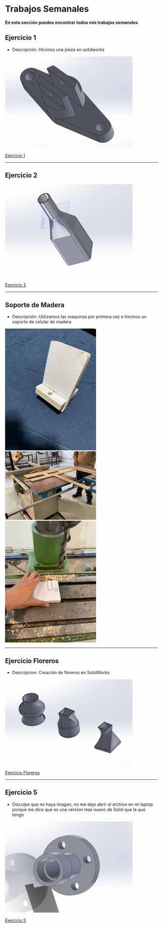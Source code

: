 # **Trabajos Semanales**

**En esta sección puedes encontrar todos mis trabajos semanales**


## **Ejercicio 1**

- Descripción: Hicimos una pieza en solidworks

<img src = "./recursos/imgs/proyecto_sem1_1.png" alt="proyectosem1" width="420">

[Ejercicio 1](recursos/archivos/Ejercicio_5.SLDPRT)

---

## **Ejercicio 2**


<img src = "./recursos/imgs/Ejercicio2.png" alt="Ejercicio2" width="420">

[Ejercicio 2](recursos/archivos/Ejercicio2.SLDPRT)

---

## **Soporte de Madera**

- Descripción: Utilizamos las maquinas por primera vez e hicimos un soporte de celular de madera 

<img src = "./recursos/imgs/soportemadera.jpeg" alt="soportemadera" width="300">
<img src = "./recursos/imgs/spm1.jpeg" alt="soportemadera" width="300">
<img src = "./recursos/imgs/spm2.jpeg" alt="soportemadera" width="300">

---

## **Ejercicio Floreros**

- Descripcion: Creación de floreros en SolidWorks

<img src = "./recursos/imgs/Florero.jpeg" alt="Florero" width="420">
  
[Ejercicio Floreros](recursos/archivos/Florero.SLDPRT)

---

## **Ejercicio 5**

- Disculpe que no haya imagen, no me dejo abrir el archivo en mi laptop porque me dice que es una version mas nuevo de Solid que la que tengo

<img src = "./recursos/imgs/Ejercicio5.png" alt="Ejercicio5" width="420">

[Ejercicio 5](recursos/archivos/Ejercicio_5.SLDPRT)



